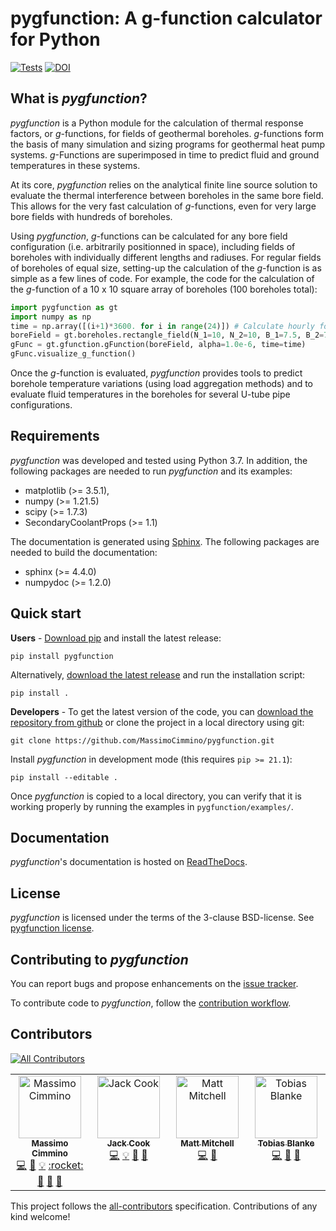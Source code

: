 # pygfunction: A g-function calculator for Python

[![Tests](https://github.com/MassimoCimmino/pygfunction/actions/workflows/test.yml/badge.svg)](https://github.com/MassimoCimmino/pygfunction/actions/workflows/test.yml)
[![DOI](https://zenodo.org/badge/100305705.svg)](https://zenodo.org/badge/latestdoi/100305705)

## What is *pygfunction*?

*pygfunction* is a Python module for the calculation of thermal response
factors, or *g*-functions, for fields of geothermal boreholes. *g*-functions
form the basis of many simulation and sizing programs for geothermal heat pump
systems. *g*-Functions are superimposed in time to predict fluid and ground
temperatures in these systems.

At its core, *pygfunction* relies on the analytical finite line source solution
to evaluate the thermal interference between boreholes in the same bore field.
This allows for the very fast calculation of *g*-functions, even for very large
bore fields with hundreds of boreholes.

Using *pygfunction*, *g*-functions can be calculated for any bore field
configuration (i.e. arbitrarily positionned in space), including fields of
boreholes with individually different lengths and radiuses. For regular fields
of boreholes of equal size, setting-up the calculation of the *g*-function is
as simple as a few lines of code. For example, the code for the calculation of
the *g*-function of a 10 x 10 square array of boreholes (100 boreholes
total):

```python
import pygfunction as gt
import numpy as np
time = np.array([(i+1)*3600. for i in range(24)]) # Calculate hourly for one day
boreField = gt.boreholes.rectangle_field(N_1=10, N_2=10, B_1=7.5, B_2=7.5, H=150., D=4., r_b=0.075)
gFunc = gt.gfunction.gFunction(boreField, alpha=1.0e-6, time=time)
gFunc.visualize_g_function()
```

Once the *g*-function is evaluated, *pygfunction* provides tools to predict
borehole temperature variations (using load aggregation methods) and to evaluate
fluid temperatures in the boreholes for several U-tube pipe configurations.


## Requirements

*pygfunction* was developed and tested using Python 3.7. In addition, the
following packages are needed to run *pygfunction* and its examples:
- matplotlib (>= 3.5.1),
- numpy (>= 1.21.5)
- scipy (>= 1.7.3)
- SecondaryCoolantProps (>= 1.1)

The documentation is generated using [Sphinx](http://www.sphinx-doc.org). The
following packages are needed to build the documentation:
- sphinx (>= 4.4.0)
- numpydoc (>= 1.2.0)


## Quick start

**Users** - [Download pip](https://pip.pypa.io/en/latest/) and install the latest release:

```
pip install pygfunction
```

Alternatively, [download the latest release](https://github.com/MassimoCimmino/pygfunction/releases) and run the installation script:

```
pip install .
```

**Developers** - To get the latest version of the code, you can [download the
repository from github](https://github.com/MassimoCimmino/pygfunction) or clone
the project in a local directory using git:

```
git clone https://github.com/MassimoCimmino/pygfunction.git
```

Install *pygfunction* in development mode (this requires `pip >= 21.1`):
```
pip install --editable .
```

Once *pygfunction* is copied to a local directory, you can verify that it is
working properly by running the examples in `pygfunction/examples/`.


## Documentation

*pygfunction*'s documentation is hosted on
[ReadTheDocs](https://pygfunction.readthedocs.io).


## License

*pygfunction* is licensed under the terms of the 3-clause BSD-license.
See [pygfunction license](LICENSE.md).


## Contributing to *pygfunction*

You can report bugs and propose enhancements on the
[issue tracker](https://github.com/MassimoCimmino/pygfunction/issues).

To contribute code to *pygfunction*, follow the
[contribution workflow](CONTRIBUTING.md).


## Contributors

<!-- ALL-CONTRIBUTORS-BADGE:START - Do not remove or modify this section -->
[![All Contributors](https://img.shields.io/badge/all_contributors-4-orange.svg?style=flat-square)](#contributors-)
<!-- ALL-CONTRIBUTORS-BADGE:END -->

<!-- ALL-CONTRIBUTORS-LIST:START - Do not remove or modify this section -->
<!-- prettier-ignore-start -->
<!-- markdownlint-disable -->
<table>
  <tbody>
    <tr>
      <td align="center" valign="top" width="14.28%"><a href="https://www.polymtl.ca/expertises/en/cimmino-massimo"><img src="https://avatars.githubusercontent.com/u/23085996?v=4?s=100" width="100px;" alt="Massimo Cimmino"/><br /><sub><b>Massimo Cimmino</b></sub></a><br /><a href="https://github.com/MassimoCimmino/pygfunction/commits?author=MassimoCimmino" title="Code">💻</a> <a href="https://github.com/MassimoCimmino/pygfunction/commits?author=MassimoCimmino" title="Documentation">📖</a> <a href="#example-MassimoCimmino" title="Examples">💡</a> <a href="http://www.ibpsa.org/proceedings/eSimPapers/2018/2-3-A-4.pdf" title="Founder">:rocket:</a> <a href="#ideas-MassimoCimmino" title="Ideas, Planning, & Feedback">🤔</a> <a href="#maintenance-MassimoCimmino" title="Maintenance">🚧</a> <a href="https://github.com/MassimoCimmino/pygfunction/pulls?q=is%3Apr+reviewed-by%3AMassimoCimmino" title="Reviewed Pull Requests">👀</a></td>
      <td align="center" valign="top" width="14.28%"><a href="https://github.com/j-c-cook"><img src="https://avatars.githubusercontent.com/u/39248734?v=4?s=100" width="100px;" alt="Jack Cook"/><br /><sub><b>Jack Cook</b></sub></a><br /><a href="https://github.com/MassimoCimmino/pygfunction/commits?author=j-c-cook" title="Code">💻</a> <a href="#example-j-c-cook" title="Examples">💡</a> <a href="#ideas-j-c-cook" title="Ideas, Planning, & Feedback">🤔</a> <a href="https://github.com/MassimoCimmino/pygfunction/commits?author=j-c-cook" title="Documentation">📖</a></td>
      <td align="center" valign="top" width="14.28%"><a href="https://github.com/mitchute"><img src="https://avatars.githubusercontent.com/u/2985979?v=4?s=100" width="100px;" alt="Matt Mitchell"/><br /><sub><b>Matt Mitchell</b></sub></a><br /><a href="https://github.com/MassimoCimmino/pygfunction/commits?author=mitchute" title="Code">💻</a> <a href="#ideas-mitchute" title="Ideas, Planning, & Feedback">🤔</a></td>
      <td align="center" valign="top" width="14.28%"><a href="https://github.com/tblanke"><img src="https://avatars.githubusercontent.com/u/86232208?v=4?s=100" width="100px;" alt="Tobias Blanke"/><br /><sub><b>Tobias Blanke</b></sub></a><br /><a href="https://github.com/MassimoCimmino/pygfunction/commits?author=tblanke" title="Code">💻</a> <a href="#ideas-tblanke" title="Ideas, Planning, & Feedback">🤔</a> <a href="https://github.com/MassimoCimmino/pygfunction/issues?q=author%3Atblanke" title="Bug reports">🐛</a></td>
    </tr>
  </tbody>
</table>

<!-- markdownlint-restore -->
<!-- prettier-ignore-end -->

<!-- ALL-CONTRIBUTORS-LIST:END -->

This project follows the [all-contributors](https://github.com/all-contributors/all-contributors) specification. Contributions of any kind welcome!
